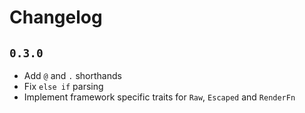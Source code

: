 # Changelog

## `0.3.0`

- Add `@` and `.` shorthands
- Fix `else if` parsing
- Implement framework specific traits for `Raw`, `Escaped` and `RenderFn`
